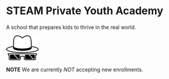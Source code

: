 # STEAM Private Youth Academy

A school that prepares kids to thrive in the real world.

![SPY Academy Logo](images/spyacademy-logo.png)

**NOTE** We are currently *NOT* accepting new enrollments.

